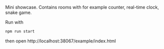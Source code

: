 Mini showcase. Contains rooms with for example counter, real-time clock, snake game.

Run with
```bash
npm run start
```
then open http://localhost:38067/example/index.html
